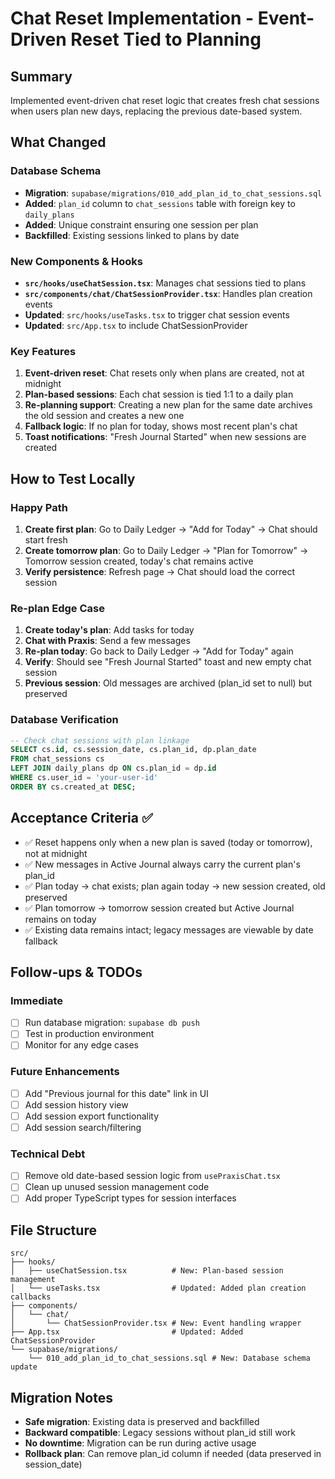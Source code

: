 # Chat Reset Implementation - Event-Driven Reset Tied to Planning

## Summary

Implemented event-driven chat reset logic that creates fresh chat sessions when users plan new days, replacing the previous date-based system.

## What Changed

### Database Schema
- **Migration**: `supabase/migrations/010_add_plan_id_to_chat_sessions.sql`
- **Added**: `plan_id` column to `chat_sessions` table with foreign key to `daily_plans`
- **Added**: Unique constraint ensuring one session per plan
- **Backfilled**: Existing sessions linked to plans by date

### New Components & Hooks
- **`src/hooks/useChatSession.tsx`**: Manages chat sessions tied to plans
- **`src/components/chat/ChatSessionProvider.tsx`**: Handles plan creation events
- **Updated**: `src/hooks/useTasks.tsx` to trigger chat session events
- **Updated**: `src/App.tsx` to include ChatSessionProvider

### Key Features
1. **Event-driven reset**: Chat resets only when plans are created, not at midnight
2. **Plan-based sessions**: Each chat session is tied 1:1 to a daily plan
3. **Re-planning support**: Creating a new plan for the same date archives the old session and creates a new one
4. **Fallback logic**: If no plan for today, shows most recent plan's chat
5. **Toast notifications**: "Fresh Journal Started" when new sessions are created

## How to Test Locally

### Happy Path
1. **Create first plan**: Go to Daily Ledger → "Add for Today" → Chat should start fresh
2. **Create tomorrow plan**: Go to Daily Ledger → "Plan for Tomorrow" → Tomorrow session created, today's chat remains active
3. **Verify persistence**: Refresh page → Chat should load the correct session

### Re-plan Edge Case
1. **Create today's plan**: Add tasks for today
2. **Chat with Praxis**: Send a few messages
3. **Re-plan today**: Go back to Daily Ledger → "Add for Today" again
4. **Verify**: Should see "Fresh Journal Started" toast and new empty chat session
5. **Previous session**: Old messages are archived (plan_id set to null) but preserved

### Database Verification
```sql
-- Check chat sessions with plan linkage
SELECT cs.id, cs.session_date, cs.plan_id, dp.plan_date 
FROM chat_sessions cs 
LEFT JOIN daily_plans dp ON cs.plan_id = dp.id 
WHERE cs.user_id = 'your-user-id' 
ORDER BY cs.created_at DESC;
```

## Acceptance Criteria ✅

- ✅ Reset happens only when a new plan is saved (today or tomorrow), not at midnight
- ✅ New messages in Active Journal always carry the current plan's plan_id
- ✅ Plan today → chat exists; plan again today → new session created, old preserved
- ✅ Plan tomorrow → tomorrow session created but Active Journal remains on today
- ✅ Existing data remains intact; legacy messages are viewable by date fallback

## Follow-ups & TODOs

### Immediate
- [ ] Run database migration: `supabase db push`
- [ ] Test in production environment
- [ ] Monitor for any edge cases

### Future Enhancements
- [ ] Add "Previous journal for this date" link in UI
- [ ] Add session history view
- [ ] Add session export functionality
- [ ] Add session search/filtering

### Technical Debt
- [ ] Remove old date-based session logic from `usePraxisChat.tsx`
- [ ] Clean up unused session management code
- [ ] Add proper TypeScript types for session interfaces

## File Structure

```
src/
├── hooks/
│   ├── useChatSession.tsx          # New: Plan-based session management
│   └── useTasks.tsx                # Updated: Added plan creation callbacks
├── components/
│   └── chat/
│       └── ChatSessionProvider.tsx # New: Event handling wrapper
├── App.tsx                         # Updated: Added ChatSessionProvider
└── supabase/migrations/
    └── 010_add_plan_id_to_chat_sessions.sql # New: Database schema update
```

## Migration Notes

- **Safe migration**: Existing data is preserved and backfilled
- **Backward compatible**: Legacy sessions without plan_id still work
- **No downtime**: Migration can be run during active usage
- **Rollback plan**: Can remove plan_id column if needed (data preserved in session_date)


